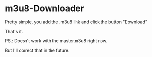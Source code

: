 # m3u8-Downloader

Pretty simple, you add the .m3u8 link and click the button "Download"

That's it.

PS.: Doesn't work with the master.m3u8 right now.

But I'll correct that in the future.

